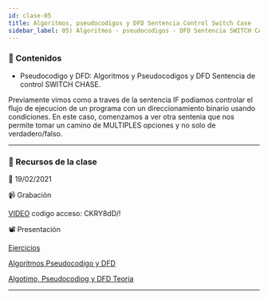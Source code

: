 ```yaml
---
id: clase-05
title: Algoritmos, pseudocodigos y DFD Sentencia Control Switch Case
sidebar_label: 05) Algoritmos - pseudocodigos - DFD Sentencia SWITCH CASE
---
```




### 📝 Contenidos

- Pseudocodigo y DFD: Algoritmos y Pseudocodigos y DFD Sentencia de control SWITCH CHASE.

Previamente vimos como a traves de la sentencia IF podiamos controlar el flujo de ejecucion de un programa con un direccionamiento binario usando condiciones. En este caso, comenzamos a ver otra sentenia que nos permite tomar un camino de MULTIPLES opciones y no solo de verdadero/falso.

---

### 🚀 Recursos de la clase

📆 19/02/2021

📹 Grabación

[VIDEO](https://us02web.zoom.us/rec/share/kg-xhcB5OEuPhj79NXxjrjM3SlnyWQf2M6x2Tf-l_igekd1R6EOUljfLJ-Pjfpps._3LFlQ9Xxcpk7gU0)
codigo acceso: CKRY8dD/!

📽 Presentación

[Ejercicios](https://6ta-backend-online.adaitw.org/clases/05/Ejercicios%20DFD-2021-02-19.txt)

[Algoritmos,Pseudocodigo y DFD](https://6ta-backend-online.adaitw.org/clases/05/ESTRUCTURA%20DE%20CONTROL.pdf)


[Algotimo, Pseudocodiog y DFD Teoria](https://6ta-backend-online.adaitw.org/clases/05/TEORIA.pdf)

---

